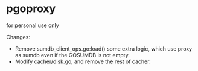 # pgoproxy
for personal use only

Changes:

- Remove sumdb_client_ops.go:load() some extra logic, which use proxy as sumdb even if the GOSUMDB is not empty. 
- Modify cacher/disk.go, and remove the rest of cacher.